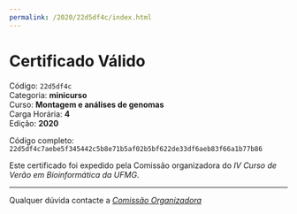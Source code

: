 ```yaml
---
permalink: /2020/22d5df4c/index.html
---
```


# Certificado Válido

Código: `22d5df4c`<br>
Categoria: **minicurso**<br>
Curso: **Montagem e análises de genomas**<br>
Carga Horária: **4**<br>
Edição: **2020**<br>


Código completo: `22d5df4c7aebe5f345442c5b8e71b5af02b5bf622de33df6aeb83f66a1b77b86`


Este certificado foi expedido pela Comissão organizadora do *IV Curso de Verão em Bioinformática da UFMG*.

----

Qualquer dúvida contacte a [_Comissão Organizadora_](<mailto:cursobioinfoufmg@gmail.com$subject=[Certificados]>)

